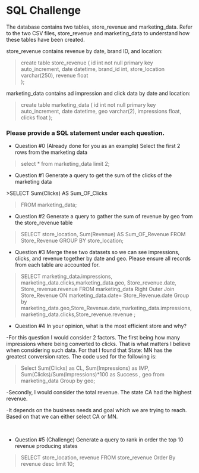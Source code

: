 # SQL Challenge

The database contains two tables, store_revenue and marketing_data.  Refer to the two CSV
files, store_revenue and marketing_data to understand how these tables have been created.

store_revenue contains revenue by date, brand ID, and location:

 >  create table store_revenue (
 >     id int not null primary key auto_increment,
 >    date datetime,
 >    brand_id int,
 >    store_location varchar(250),
 >    revenue float  
 >  );

marketing_data contains ad impression and click data by date and location:

> create table marketing_data (
>  id int not null primary key auto_increment,
>  date datetime,
>  geo varchar(2),
>  impressions float,
>  clicks float
> );

### Please provide a SQL statement under each question.

* Question #0 (Already done for you as an example)
 Select the first 2 rows from the marketing data
​
>  select *
>  from marketing_data
> limit 2;
​
*  Question #1
 Generate a query to get the sum of the clicks of the marketing data

​>​SELECT Sum(Clicks) AS Sum_OF_Clicks
>FROM marketing_data;

*  Question #2
 Generate a query to gather the sum of revenue by geo from the store_revenue table

 >SELECT store_location, Sum(Revenue) AS Sum_OF_Revenue
 >FROM Store_Revenue
 >GROUP BY store_location;


*  Question #3
 Merge these two datasets so we can see impressions, clicks, and revenue together by date
and geo.
 Please ensure all records from each table are accounted for.
​
>SELECT marketing_data.impressions, marketing_data.clicks,marketing_data.geo, Store_revenue.date, Store_revenue.revenue
>FROM marketing_data Right  Outer Join  Store_Revenue
>ON marketing_data.date= Store_Revenue.date
>Group by marketing_data.geo,Store_Revenue.date,marketing_data.impressions, marketing_data.clicks,Store_revenue.revenue
;
* Question #4
 In your opinion, what is the most efficient store and why?

-For this question I would consider 2 factors. The first being how many impressions where being converted to clicks. That is what matters I believe when considering such data. For that I found that State: MN has the greatest conversion rates. The code used for the following is:
>Select Sum(Clicks) as CL, Sum(Impressions) as IMP, Sum(Clicks)/Sum(Impressions)*100 as Success , geo from marketing_data
>Group by geo;

-Secondly, I would consider the total revenue. The state CA had the highest revenue.

-It depends on the business needs and goal which we are trying to reach. Based on that we can either select CA or MN.

​
* Question #5 (Challenge)
 Generate a query to rank in order the top 10 revenue producing states

>SELECT store_location, revenue
>FROM store_revenue
>Order By revenue desc limit 10;
​